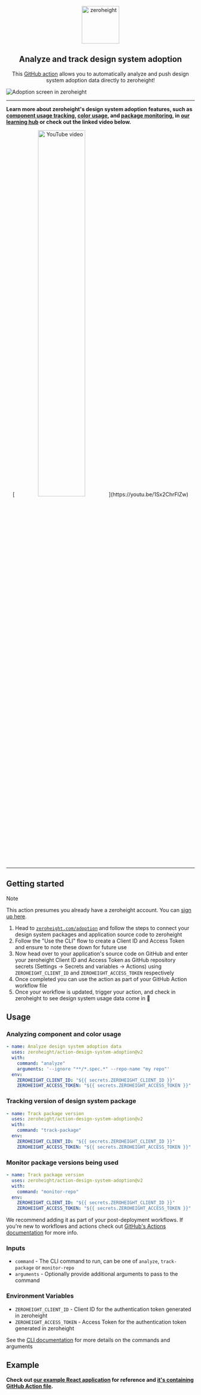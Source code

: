 <p align="center">
  <a href="https://zeroheight.com">
    <img src="https://zeroheight-wordpress-uploads.s3.amazonaws.com/wp-content/themes/zhwebsite/assets/images/logo.svg" width="100px" alt="zeroheight" />
  </a>
</p>

<h2 align="center">Analyze and track design system adoption</h2>

<p align="center">
    This <a href="https://github.com/features/actions">GitHub action</a> allows you to automatically analyze and push design system adoption data directly to zeroheight!
</p>

![Adoption screen in zeroheight](https://zeroheight-wordpress-uploads.s3.amazonaws.com/wp-content/uploads/2025/03/Screenshot-2025-03-25-at-8.23.05%E2%80%AFam.png)

---

**Learn more about zeroheight's design system adoption features, such as [component usage tracking](https://zeroheight.com/help/article/component-usage/), [color usage](https://zeroheight.com/help/article/measure-color-usage/), and [package monitoring](https://zeroheight.com/help/article/package-version-monitoring/), in [our learning hub](https://zeroheight.com/help/article/adoption-private-beta-overview/#experimental-features) or check out the linked video below.**

<p align="center">
[<img src="https://img.youtube.com/vi/U7Lp2iVIs7k/maxresdefault.jpg" width="50%" alt="YouTube video"/>](https://youtu.be/1Sx2ChrFlZw)
</p>

---

## Getting started

> [!NOTE]
> This action presumes you already have a zeroheight account. You can [sign up here](https://zeroheight.com/create/account?utm_department=marketing&utm_source=github).

1. Head to [`zeroheight.com/adoption`](https://zeroheight.com/adoption) and follow the steps to connect your design system packages and application source code to zeroheight
2. Follow the "Use the CLI" flow to create a Client ID and Access Token and ensure to note these down for future use
3. Now head over to your application's source code on GitHub and enter your zeroheight Client ID and Access Token as GitHub repository secrets (Settings → Secrets and variables → Actions) using `ZEROHEIGHT_CLIENT_ID` and `ZEROHEIGHT_ACCESS_TOKEN` respectively
4. Once completed you can use the action as part of your GitHub Action workflow file
5. Once your workflow is updated, trigger your action, and check in zeroheight to see design system usage data come in 🎉

## Usage

### Analyzing component and color usage

```yaml
- name: Analyze design system adoption data
  uses: zeroheight/action-design-system-adoption@v2
  with:
    command: "analyze"
    arguments: '--ignore "**/*.spec.*" --repo-name "my repo"'
  env:
    ZEROHEIGHT_CLIENT_ID: "${{ secrets.ZEROHEIGHT_CLIENT_ID }}"
    ZEROHEIGHT_ACCESS_TOKEN: "${{ secrets.ZEROHEIGHT_ACCESS_TOKEN }}"
```

### Tracking version of design system package

```yaml
- name: Track package version
  uses: zeroheight/action-design-system-adoption@v2
  with:
    command: "track-package"
  env:
    ZEROHEIGHT_CLIENT_ID: "${{ secrets.ZEROHEIGHT_CLIENT_ID }}"
    ZEROHEIGHT_ACCESS_TOKEN: "${{ secrets.ZEROHEIGHT_ACCESS_TOKEN }}"
```

### Monitor package versions being used

```yaml
- name: Track package version
  uses: zeroheight/action-design-system-adoption@v2
  with:
    command: "monitor-repo"
  env:
    ZEROHEIGHT_CLIENT_ID: "${{ secrets.ZEROHEIGHT_CLIENT_ID }}"
    ZEROHEIGHT_ACCESS_TOKEN: "${{ secrets.ZEROHEIGHT_ACCESS_TOKEN }}"
```

We recommend adding it as part of your post-deployment workflows. If you're new to workflows and actions check out [GitHub's Actions documentation](https://docs.github.com/en/actions) for more info.

### Inputs

- `command` - The CLI command to run, can be one of `analyze`, `track-package` or `monitor-repo`
- `arguments` - Optionally provide additional arguments to pass to the command

### Environment Variables

- `ZEROHEIGHT_CLIENT_ID` - Client ID for the authentication token generated in zeroheight
- `ZEROHEIGHT_ACCESS_TOKEN` - Access Token for the authentication token generated in zeroheight

See the [CLI documentation](https://www.npmjs.com/package/@zeroheight/adoption-cli) for more details on the commands and arguments

## Example

**Check out [our example React application](https://github.com/zeroheight-demos/example-airorange-app) for reference and [it's containing GitHub Action file](https://github.com/zeroheight-demos/example-airorange-app/blob/master/.github/workflows/deploy.yaml).**
